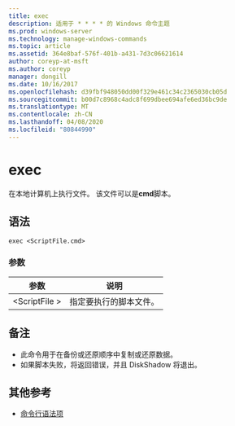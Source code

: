 ```yaml
---
title: exec
description: 适用于 * * * * 的 Windows 命令主题
ms.prod: windows-server
ms.technology: manage-windows-commands
ms.topic: article
ms.assetid: 364e8baf-576f-401b-a431-7d3c06621614
author: coreyp-at-msft
ms.author: coreyp
manager: dongill
ms.date: 10/16/2017
ms.openlocfilehash: d39fbf948050dd00f329e461c34c2365030cb05d
ms.sourcegitcommit: b00d7c8968c4adc8f699dbee694afe6ed36bc9de
ms.translationtype: MT
ms.contentlocale: zh-CN
ms.lasthandoff: 04/08/2020
ms.locfileid: "80844990"
---
```

# <a name="exec"></a>exec



在本地计算机上执行文件。 该文件可以是**cmd**脚本。

## <a name="syntax"></a>语法

```
exec <ScriptFile.cmd>
```

### <a name="parameters"></a>参数

|参数|说明|
|---------|-----------|
|\<ScriptFile >|指定要执行的脚本文件。|

## <a name="remarks"></a>备注

-   此命令用于在备份或还原顺序中复制或还原数据。
-   如果脚本失败，将返回错误，并且 DiskShadow 将退出。

## <a name="additional-references"></a>其他参考

- [命令行语法项](command-line-syntax-key.md)